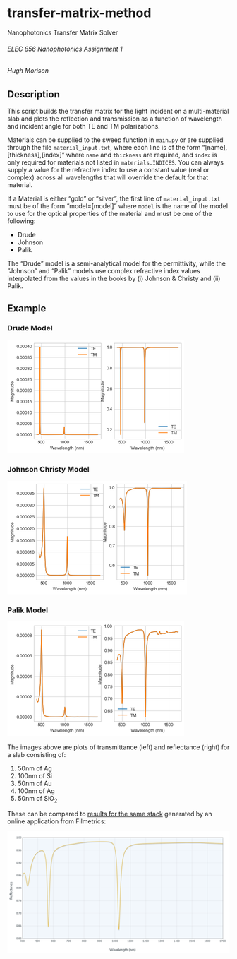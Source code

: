 # transfer-matrix-method
Nanophotonics Transfer Matrix Solver

###### ELEC 856 Nanophotonics Assignment 1
###### Hugh Morison

## Description
This script builds the transfer matrix for the light incident on a multi-material slab and plots the reflection and 
transmission as a function of wavelength and incident angle for both TE and TM polarizations. 

Materials can be supplied to the sweep function in `main.py` or are supplied through the file `material_input.txt`,
where each line is of the form “[name],[thickness],[index]” where `name` and `thickness` are required, and `index` is only
required for materials not listed in `materials.INDICES`. You can always supply a value for the refractive index to use
a constant value (real or complex) across all wavelengths that will override the default for that material.

If a Material is either “gold” or “silver”, the first line of `material_input.txt` must be of the form “model=[model]”
where `model` is the name of the model to use for the optical properties of the material and must be one of the following:
* Drude
* Johnson
* Palik

The “Drude” model is a semi-analytical model for the permittivity, while the ”Johnson” and “Palik” models use 
complex refractive index values interpolated from the values in the books by (i) Johnson & Christy and (ii) Palik.

## Example

### Drude Model
![image1](example_images/drude_stack.png)

### Johnson Christy Model
![image2](example_images/jc_stack.png)

### Palik Model
![image3](example_images/palik_stack.png)

The images above are plots of transmittance (left) and reflectance (right) for a slab consisting of:
1. 50nm of Ag
2. 100nm of Si
3. 50nm of Au
4. 100nm of Ag
5. 50nm of SiO<sub>2</sub>

These can be compared to [results for the same stack](https://www.filmetrics.com/reflectance-calculator?wmin=400&wmax=1700&wstep=1&angle=0&pol=s&units=nm&mat[]=Air&d[]=0&mat[]=Ag&d[]=50&mat[]=Si&d[]=100&mat[]=Au&d[]=50&mat[]=Ag&d[]=100&mat[]=SiO2&d[]=50&mat[]=Air&d[]=0&sptype=r)
generated by an online application from Filmetrics:

![image3](example_images/filmetrics_stack.png)
